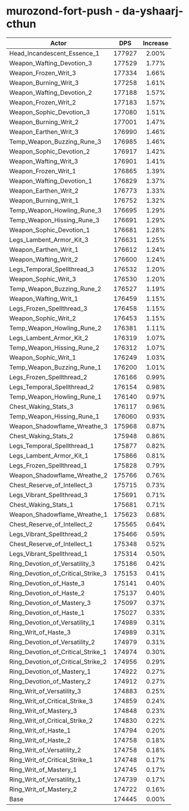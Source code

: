 # murozond-fort-push - da-yshaarj-cthun
| Actor | DPS | Increase |
|---|:---:|:---:|
|Head_Incandescent_Essence_1|177927|2.00%|
|Weapon_Wafting_Devotion_3|177529|1.77%|
|Weapon_Frozen_Writ_3|177334|1.66%|
|Weapon_Burning_Writ_3|177258|1.61%|
|Weapon_Wafting_Devotion_2|177188|1.57%|
|Weapon_Frozen_Writ_2|177183|1.57%|
|Weapon_Sophic_Devotion_3|177080|1.51%|
|Weapon_Burning_Writ_2|177001|1.47%|
|Weapon_Earthen_Writ_3|176990|1.46%|
|Temp_Weapon_Buzzing_Rune_3|176985|1.46%|
|Weapon_Sophic_Devotion_2|176917|1.42%|
|Weapon_Wafting_Writ_3|176901|1.41%|
|Weapon_Frozen_Writ_1|176865|1.39%|
|Weapon_Wafting_Devotion_1|176829|1.37%|
|Weapon_Earthen_Writ_2|176773|1.33%|
|Weapon_Burning_Writ_1|176752|1.32%|
|Temp_Weapon_Howling_Rune_3|176695|1.29%|
|Temp_Weapon_Hissing_Rune_3|176691|1.29%|
|Weapon_Sophic_Devotion_1|176681|1.28%|
|Legs_Lambent_Armor_Kit_3|176631|1.25%|
|Weapon_Earthen_Writ_1|176612|1.24%|
|Weapon_Wafting_Writ_2|176600|1.24%|
|Legs_Temporal_Spellthread_3|176532|1.20%|
|Weapon_Sophic_Writ_3|176530|1.20%|
|Temp_Weapon_Buzzing_Rune_2|176527|1.19%|
|Weapon_Wafting_Writ_1|176459|1.15%|
|Legs_Frozen_Spellthread_3|176458|1.15%|
|Weapon_Sophic_Writ_2|176453|1.15%|
|Temp_Weapon_Howling_Rune_2|176381|1.11%|
|Legs_Lambent_Armor_Kit_2|176319|1.07%|
|Temp_Weapon_Hissing_Rune_2|176312|1.07%|
|Weapon_Sophic_Writ_1|176249|1.03%|
|Temp_Weapon_Buzzing_Rune_1|176200|1.01%|
|Legs_Frozen_Spellthread_2|176166|0.99%|
|Legs_Temporal_Spellthread_2|176154|0.98%|
|Temp_Weapon_Howling_Rune_1|176140|0.97%|
|Chest_Waking_Stats_3|176117|0.96%|
|Temp_Weapon_Hissing_Rune_1|176060|0.93%|
|Weapon_Shadowflame_Wreathe_3|175968|0.87%|
|Chest_Waking_Stats_2|175948|0.86%|
|Legs_Temporal_Spellthread_1|175877|0.82%|
|Legs_Lambent_Armor_Kit_1|175866|0.81%|
|Legs_Frozen_Spellthread_1|175828|0.79%|
|Weapon_Shadowflame_Wreathe_2|175766|0.76%|
|Chest_Reserve_of_Intellect_3|175715|0.73%|
|Legs_Vibrant_Spellthread_3|175691|0.71%|
|Chest_Waking_Stats_1|175681|0.71%|
|Weapon_Shadowflame_Wreathe_1|175623|0.68%|
|Chest_Reserve_of_Intellect_2|175565|0.64%|
|Legs_Vibrant_Spellthread_2|175466|0.59%|
|Chest_Reserve_of_Intellect_1|175348|0.52%|
|Legs_Vibrant_Spellthread_1|175314|0.50%|
|Ring_Devotion_of_Versatility_3|175186|0.42%|
|Ring_Devotion_of_Critical_Strike_3|175153|0.41%|
|Ring_Devotion_of_Haste_3|175141|0.40%|
|Ring_Devotion_of_Haste_2|175137|0.40%|
|Ring_Devotion_of_Mastery_3|175097|0.37%|
|Ring_Devotion_of_Haste_1|175027|0.33%|
|Ring_Devotion_of_Versatility_1|174989|0.31%|
|Ring_Writ_of_Haste_3|174989|0.31%|
|Ring_Devotion_of_Versatility_2|174979|0.31%|
|Ring_Devotion_of_Critical_Strike_1|174974|0.30%|
|Ring_Devotion_of_Critical_Strike_2|174956|0.29%|
|Ring_Devotion_of_Mastery_1|174922|0.27%|
|Ring_Devotion_of_Mastery_2|174912|0.27%|
|Ring_Writ_of_Versatility_3|174883|0.25%|
|Ring_Writ_of_Critical_Strike_3|174859|0.24%|
|Ring_Writ_of_Mastery_3|174848|0.23%|
|Ring_Writ_of_Critical_Strike_2|174830|0.22%|
|Ring_Writ_of_Haste_1|174794|0.20%|
|Ring_Writ_of_Haste_2|174758|0.18%|
|Ring_Writ_of_Versatility_2|174758|0.18%|
|Ring_Writ_of_Critical_Strike_1|174748|0.17%|
|Ring_Writ_of_Mastery_1|174745|0.17%|
|Ring_Writ_of_Versatility_1|174739|0.17%|
|Ring_Writ_of_Mastery_2|174722|0.16%|
|Base|174445|0.00%|
